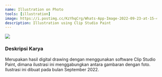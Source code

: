 ```yaml
---
name: Illustration on Photo
tools: [illustration]
image: https://i.postimg.cc/KzYhqCrg/Whats-App-Image-2022-09-23-at-15-42-47-2.png
description: Illustration using Clip Studio Paint
---
```


![](https://i.postimg.cc/KzYhqCrg/Whats-App-Image-2022-09-23-at-15-42-47-2.png)


### Deskripsi Karya
Merupakan hasil digital drawing dengan menggunakan software Clip Studio Paint, dimana ilustrasi ini menggabungkan antara gambaran dengan foto.
Ilustrasi ini dibuat pada bulan September 2022.